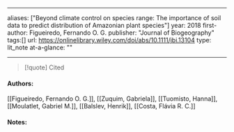   
---
aliases: ["Beyond climate control on species range: The importance of soil data to predict distribution of Amazonian plant species"] 
year: 2018 
first-author: Figueiredo, Fernando O. G.
publisher: "Journal of Biogeography" 
tags:[]
url: https://onlinelibrary.wiley.com/doi/abs/10.1111/jbi.13104 
type: lit_note
at-a-glance: ""

--- 

>[!quote] Cited
#### Authors:
[[Figueiredo, Fernando O. G.]], [[Zuquim, Gabriela]], [[Tuomisto, Hanna]], [[Moulatlet, Gabriel M.]], [[Balslev, Henrik]], [[Costa, Flávia R. C.]]

#### Notes:


